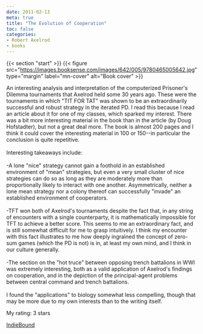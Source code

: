 ```yaml
---
date: 2011-02-13
meta: true
title: "The Evolution of Cooperation"
toc: false
categories:
- Robert Axelrod
- books
---
```


{{< section "start" >}}
{{< figure src="https://images.booksense.com/images/642/005/9780465005642.jpg" type="margin" label="mn-cover" alt="Book cover" >}}

An interesting analysis and interpretation of the computerized Prisoner's Dilemma tournaments that Axelrod held some 30 years ago. These were the tournaments in which "TIT FOR TAT" was shown to be an extraordinarily successful and robust strategy in the iterated PD. I read this because I read an article about it for one of my classes, which sparked my interest. There was a bit more interesting material in the book than in the article (by Doug Hofstadter), but not a great deal more. The book is almost 200 pages and I think it could cover the interesting material in 100 or 150--in particular the conclusion is quite repetitive.<br /><br />Interesting takeaways include:<br /><br />-A lone "nice" strategy cannot gain a foothold in an established environment of "mean" strategies, but even a very small cluster of nice strategies can do so as long as they are moderately more than proportionally likely to interact with one another. Asymmetrically, neither a lone mean strategy nor a colony thereof can successfully "invade" an established environment of cooperators.<br /><br />-TFT won both of Axelrod's tournaments despite the fact that, in any string of encounters with a single counterparty, it is mathematically impossible for TFT to achieve a better score. This seems to me an extraordinary fact, and is still somewhat difficult for me to grasp intuitively. I think my encounter with this fact illustrates to me how deeply ingrained the concept of zero-sum games (which the PD is not) is in, at least my own mind, and I think in our culture generally.<br /><br />-The section on the "hot truce" between opposing trench battalions in WWI was extremely interesting, both as a valid application of Axelrod's findings on cooperation, and in the depiction of the principal-agent problems between central command and trench battalions.<br /><br />I found the "applications" to biology somewhat less compelling, though that may be more due to my own interests than to the writing itself. 

My rating: 3 stars  

[IndieBound](https://www.indiebound.org/book/9780465005642)
